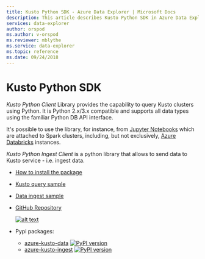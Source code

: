 ```yaml
---
title: Kusto Python SDK - Azure Data Explorer | Microsoft Docs
description: This article describes Kusto Python SDK in Azure Data Explorer.
services: data-explorer
author: orspod
ms.author: v-orspod
ms.reviewer: mblythe
ms.service: data-explorer
ms.topic: reference
ms.date: 09/24/2018
---
```

# Kusto Python SDK

*Kusto Python Client* Library provides the capability to query Kusto clusters using Python. It is Python 2.x/3.x compatible and supports
all data types using the familiar Python DB API interface.

It's possible to use the library, for instance, from [Jupyter Notebooks](https://jupyter.org/) which are attached to Spark clusters,
including, but not exclusively, [Azure Databricks](https://azure.microsoft.com/en-us/services/databricks/) instances.

*Kusto Python Ingest Client* is a python library that allows to send data to Kusto service - i.e. ingest data. 

* [How to install the package](https://github.com/Azure/azure-kusto-python#install)

* [Kusto query sample](https://github.com/Azure/azure-kusto-python/blob/master/azure-kusto-data/tests/sample.py)

* [Data ingest sample](https://github.com/Azure/azure-kusto-python/blob/master/azure-kusto-ingest/tests/sample.py)

* [GitHub Repository](https://github.com/Azure/azure-kusto-python)

    [![alt text](https://travis-ci.org/Azure/azure-kusto-python.svg?branch=master "azure-kusto-python")](https://travis-ci.org/Azure/azure-kusto-python)

* Pypi packages:

    * [azure-kusto-data](https://pypi.org/project/azure-kusto-data/)
    [![PyPI version](https://badge.fury.io/py/azure-kusto-data.svg)](https://badge.fury.io/py/azure-kusto-data)
    * [azure-kusto-ingest](https://pypi.org/project/azure-kusto-ingest/)
    [![PyPI version](https://badge.fury.io/py/azure-kusto-ingest.svg)](https://badge.fury.io/py/azure-kusto-ingest)